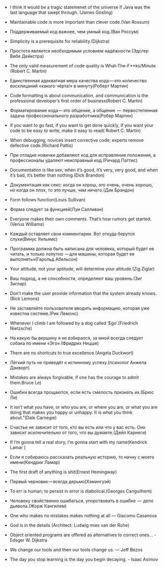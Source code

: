 * I think it would be a tragic statemenet of the universe if Java was the last language that swept through. (James Gosling)

* Maintainable code is more important than clever code.(Van Rossum)
* Поддерживаемый код важнее, чем умный код.(Ван Россум)

* Simplicity is a prerequisite for reliability.(Dijkstra)
* Простота является необходимым условием надёжности.(Эдсгер Вибе Дейкстра)

* The only valid measurement of code quality is What-The-F**ks/Minute.(Robert C. Martin)
* Единственная адекватная мера качества кода — это количество восклицаний «какого чёрта!» в минуту(Роберт Мартин)

* Code formatting is about communication, and communication is the professional developer’s first order of business(Robert C. Martin)
* Форматирование кода — это общение, а общение  —  первостепенная задача профессионального разработчика(Робер Мартин)

* if you want to go fast, if you want to get done quickly, if you want your code to be easy to write, make it easy to read( Robert C. Martin)

* When debugging, novices insert corrective code; experts remove defective code.(Richard Pattis)
* При отладке новички добавляют код для исправления положения, а профессионалы удаляют неисправный код.(Ричард Паттис)

* Documentation is like sex; when it’s good, it’s very, very good, and when it’s bad, it’s better than nothing.(Dick Brandon)
* Документация как секс: когда он хорош, это очень, очень хорошо, но когда он плох, то это лучше, чем ничего.(Дик Брэндон)

* Form follows function(Louis Sullivan)
* Форма следует за функцией(Луи Салливан)

* Everyone makes their own comments. That’s how rumors get started.(Venus Williams)
* Каждый оставляет свои комментарии. Вот откуда берутся слухи(Винус Уильямс)

* Программа должна быть написана для человека, который будет ее читать, и только попутно  — для машины, которая будет ее выполнять»(Гарольд Абельсон)

* Your attitude, not your aptitude, will determine your altitude.(Zig Ziglar)
* Ваш подход, а не способности, определяют ваш уровень.(Зиг Зиглар)

* Don’t make the user provide information that the system already knows.(Rick Lemons)
* Не заставляйте пользователя вводить информацию, которая уже известна системе.(Рик Лемонс)

* Whenever I climb I am followed by a dog called ‘Ego’.(Friedrich Nietzsche)
* На какую бы вершину я не взбирался, за мной всегда следует собака по имени «Эго».(Фридрих Ницше)

* There are no shortcuts to true excellence.(Angela Duckwort)
* Лёгкий путь не приведёт к истинному успеху.(психолог Анжела Дакворт)

* Mistakes are always forgivable, if one has the courage to admit them.Bruce Le)
* Ошибки всегда прощаются, если есть смелость признать их.(Брюс Ли)

* It isn’t what you have, or who you are, or where you are, or what you are doing that makes you happy or unhappy. It is what you think about.”(Dale Carnegie)
* Счастье не зависит от того, кто вы есть или что у вас есть. Оно зависит исключительно от того, что вы думаете.(Дейл Карнеги)

* If I’m gonna tell a real story, I’m gonna start with my name(Kendrick Lamar )
* Если я собираюсь рассказать реальную историю, то начну с моего имени(Кендрик Ламар)

* The first draft of anything is shit(Ernest Hemingway)
* Первый черновик — всегда дерьмо(Хэмингуэй)

* To err is human; to persist in error is diabolical.(Georges Canguilhem)
* Человеку свойственно ошибаться, упорствовать в ошибке  —  дело дьявола.(Жорж Кангилем)

* One who makes no mistakes makes nothing at all — Giacomo Casanova

* God is in the details (Architect: Ludwig mies van der Rohe)

* Object oriented programs are offered as alternatives to correct ones… - Edsger W. Dijkstra

* We change our tools and then our tools change us. — Jeff Bezos

* The day you stop learning is the day you begin decaying. - Isaac Asimov
